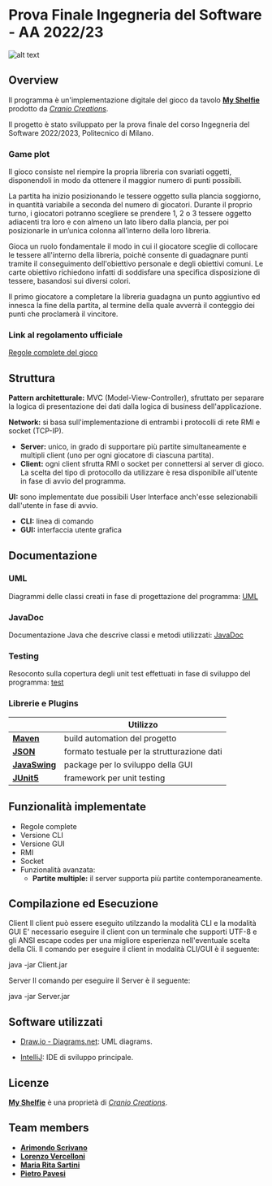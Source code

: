 # Prova Finale Ingegneria del Software - AA 2022/23
![alt text](https://github.com/ArimondoScrivano/ing-sw-2023-scrivano-vercelloni-pavesi-sartini/assets/126161280/88a84b55-0265-4f46-b7f6-b2b309d1a73f)

## Overview
Il programma è un'implementazione digitale del gioco da tavolo [**My Shelfie**] prodotto da [_Cranio Creations_].

Il progetto è stato sviluppato per la prova finale del corso Ingegneria del Software 2022/2023, Politecnico di Milano.

### Game plot
Il gioco consiste nel riempire la propria libreria con svariati oggetti, disponendoli in modo da ottenere il maggior numero di punti possibili.

La partita ha inizio posizionando le tessere oggetto sulla plancia soggiorno, in quantità variabile a seconda del numero di giocatori.
Durante il proprio turno, i giocatori potranno scegliere se prendere 1, 2 o 3 tessere oggetto adiacenti tra loro e con almeno un lato libero dalla plancia, per poi posizionarle in un’unica colonna all’interno della loro libreria.

Gioca un ruolo fondamentale il modo in cui il giocatore sceglie di collocare le tessere all'interno della libreria, poichè consente di guadagnare punti tramite il conseguimento dell'obiettivo personale e degli obiettivi comuni. Le carte obiettivo richiedono infatti di soddisfare una specifica disposizione di tessere, basandosi sui diversi colori.

Il primo giocatore a completare la libreria guadagna un punto aggiuntivo ed innesca la fine della partita, al termine della quale avverrà il conteggio dei punti che proclamerà il vincitore.

### Link al regolamento ufficiale
[Regole complete del gioco](https://www.craniocreations.it/storage/media/product_downloads/79/1010/Rulebook_ITA_My-Shelfie.pdf)


## Struttura
**Pattern architetturale:** MVC (Model-View-Controller), sfruttato per separare la logica di presentazione dei dati dalla logica di business dell'applicazione.

**Network:** si basa sull'implementazione di entrambi i protocolli di rete RMI e socket (TCP-IP).
- __Server:__ unico, in grado di supportare più partite simultaneamente e multipli client (uno per ogni giocatore di ciascuna partita).
- __Client:__ ogni client sfrutta RMI o socket per connettersi al server di gioco. La scelta del tipo di protocollo da utilizzare è resa disponibile all'utente in fase di avvio del programma.

**UI:** sono implementate due possibili User Interface anch'esse selezionabili dall'utente in fase di avvio.
- __CLI:__ linea di comando
- __GUI:__ interfaccia utente grafica


## Documentazione

### UML
Diagrammi delle classi creati in fase di progettazione del programma: [UML](https://github.com/ArimondoScrivano/ing-sw-2023-scrivano-vercelloni-pavesi-sartini/tree/main/deliveries/UML_alto_livello)

### JavaDoc
Documentazione Java che descrive classi e metodi utilizzati: [JavaDoc](https://github.com/ArimondoScrivano/ing-sw-2023-scrivano-vercelloni-pavesi-sartini/tree/main/deliveries/javaDoc)

### Testing
Resoconto sulla copertura degli unit test effettuati in fase di sviluppo del programma: [test](https://github.com/ArimondoScrivano/ing-sw-2023-scrivano-vercelloni-pavesi-sartini/tree/main/src/test)

### Librerie e Plugins
|                 | Utilizzo |
| --------------- | ----------- |
|[__Maven__](https://maven.apache.org/)| build automation del progetto |
|[__JSON__](https://json.org/json-it.html)| formato testuale per la strutturazione dati |
|[__JavaSwing__](https://docs.oracle.com/javase/8/docs/api/javax/swing/package-summary.html)| package per lo sviluppo della GUI|
|[__JUnit5__](https://junit.org/junit5/)| framework per unit testing |


## Funzionalità implementate
- Regole complete
- Versione CLI
- Versione GUI
- RMI
- Socket
- Funzionalità avanzata:
    - __Partite multiple:__ il server supporta più partite contemporaneamente.


## Compilazione ed Esecuzione

Client
Il client può essere eseguito utilzzando la modalità CLI e la modalità GUI
E' necessario eseguire il client con un terminale che supporti UTF-8 e gli ANSI escape codes per una migliore esperienza nell'eventuale scelta della Cli.
Il comando per eseguire il client in modalità CLI/GUI è il seguente:

java -jar Client.jar

Server
Il comando per eseguire il Server è il seguente:

java -jar Server.jar

 
## Software utilizzati
* [Draw.io - Diagrams.net](https://app.diagrams.net/): UML diagrams.

* [IntelliJ](https://www.jetbrains.com/idea/): IDE di sviluppo principale.


## Licenze
[**My Shelfie**] è una proprietà di [_Cranio Creations_].

[_Cranio Creations_]: https://www.craniocreations.it/
[**My Shelfie**]: https://www.craniocreations.it/prodotto/my-shelfie/


## Team members
* [__Arimondo Scrivano__](https://github.com/ArimondoScrivano)
* [__Lorenzo Vercelloni__](https://github.com/LorenzoVercelloni)   
* [__Maria Rita Sartini__](https://github.com/MariaRitaSartini)
* [__Pietro Pavesi__](https://github.com/pvsptr)
